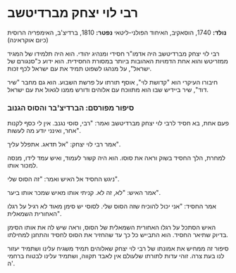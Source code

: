 # רבי לוי יצחק מברדיטשב

**נולד:** 1740, הוסאקיב, האיחוד הפולני-ליטאי
**נפטר:** 1810, ברדיצ'ב, האימפריה הרוסית (כיום אוקראינה)

רבי לוי יצחק מברדיטשב היה אדמו\"ר חסידי ומנהיג יהודי. הוא היה תלמידו של המגיד ממזריטש והוא אחת הדמויות האהובות ביותר במסורת החסידית. הוא ידוע כ\"סנגורם של ישראל\", על מנהגו לשפוט תמיד את עם ישראל לכף זכות.

חיבורו העיקרי הוא \"קדושת לוי\", אוסף תורתו על פרשת השבוע. הוא גם מחבר \"שיר דוד\", שיר ביידיש שבו הוא מתווכח עם אלוהים ודורש ממנו לגאול את עם ישראל.

### סיפור מפורסם: הברדיצ'בר והסוס הגנוב

פעם אחת, בא חסיד לרבי לוי יצחק מברדיטשב ואמר: \"רבי, סוסי נגנב. אין לי כסף לקנות אחר, ואינני יודע מה לעשות\".

אמר רבי לוי יצחק: \"אל תדאג. אתפלל עליך\".

למחרת, הלך החסיד בשוק וראה את סוסו. הוא היה קשור לעמוד, ואיש עמד לידו, מנסה למכור אותו.

ניגש החסיד אל האיש ואמר: \"זה הסוס שלי\".

אמר האיש: \"לא, זה לא. קניתי אותו מאיש שמכר אותו ביער\".

אמר החסיד: \"אני יכול להוכיח שזה הסוס שלי. לסוסי יש סימן מאוד לא רגיל על רגלו האחורית השמאלית\".

האיש הסתכל על רגלו האחורית השמאלית של הסוס, וראה שיש לה את אותו הסימן בדיוק שתיאר החסיד. הוא התבייש כל כך עד שהחזיר את הסוס לחסיד והתחנן למחילתו.

סיפור זה ממחיש את אמונתו של רבי לוי יצחק שאלוהים תמיד משגיח עלינו ושתמיד יעזור לנו בעת צרה. זוהי עדות לתורתו שלעולם אין לאבד תקווה, ושתמיד עלינו לבטוח ברחמי ה'.